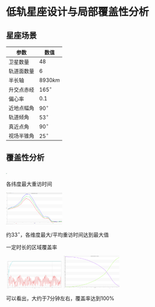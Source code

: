 # 低轨星座设计与局部覆盖性分析

## 星座场景

| 参数       | 数值          |
| ---------- | ------------- |
| 卫星数量   | $48$          |
| 轨道面数量 | $6$           |
| 半长轴     | $8930 km$     |
| 升交点赤经 | $165^{\circ}$ |
| 偏心率     | $0.1$         |
| 近地点幅角 | $90^{\circ}$  |
| 轨道倾角   | $53^{\circ}$  |
| 真近点角   | $90^{\circ}$  |
| 视场半锥角 | $25^{\circ}$  |

## 覆盖性分析

<img src="images/1.png" alt="1" style="zoom:15%;" />

各纬度最大重访时间

<img src="images/2.png" alt="2" style="zoom:15%;" />

约$33^{\circ}$，各维度最大/平均重访时间达到最大值

一定时长的区域覆盖率

<img src="images/3.png" alt="3" style="zoom:15%;" />

<img src="images/4.png" alt="4" style="zoom:15%;" />

可以看出，大约于$7$分钟左右，覆盖率达到$100\%$